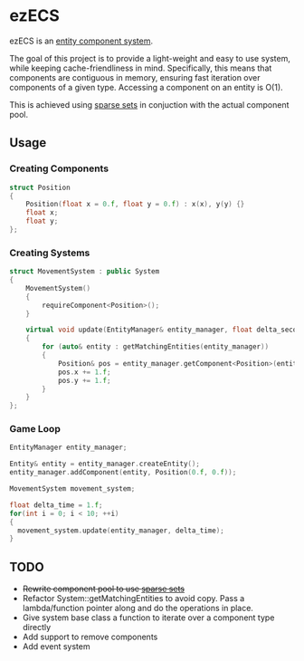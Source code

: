 # ezECS
ezECS is an [entity component system](https://en.wikipedia.org/wiki/Entity_component_system). 

The goal of this project is to provide a light-weight and easy to use system, while keeping cache-friendliness in mind. Specifically, this means that components are contiguous in memory, ensuring fast iteration over components of a given type. Accessing a component on an entity is O(1). 

This is achieved using [sparse sets](https://programmingpraxis.com/2012/03/09/sparse-sets/) in conjuction with the actual component pool.

## Usage

### Creating Components
```c++
struct Position
{
	Position(float x = 0.f, float y = 0.f) : x(x), y(y) {}
	float x;
	float y;
};
```

### Creating Systems

```c++
struct MovementSystem : public System
{
	MovementSystem()
	{
		requireComponent<Position>();
	}

	virtual void update(EntityManager& entity_manager, float delta_seconds) override
	{
		for (auto& entity : getMatchingEntities(entity_manager))
		{
			Position& pos = entity_manager.getComponent<Position>(entity);
			pos.x += 1.f;
			pos.y += 1.f;
		}
	}
};
```

### Game Loop
```c++
EntityManager entity_manager;

Entity& entity = entity_manager.createEntity();
entity_manager.addComponent(entity, Position(0.f, 0.f));

MovementSystem movement_system;

float delta_time = 1.f;
for(int i = 0; i < 10; ++i)
{
  movement_system.update(entity_manager, delta_time);
}
```

## TODO
* ~~Rewrite component pool to use [sparse sets](https://programmingpraxis.com/2012/03/09/sparse-sets/)~~
* Refactor System::getMatchingEntities to avoid copy. Pass a lambda/function pointer along and do the operations in place.
* Give system base class a function to iterate over a component type directly
* Add support to remove components
* Add event system

